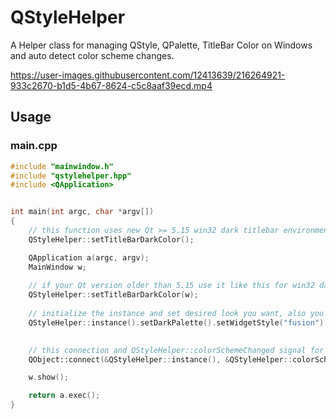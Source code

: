 # QStyleHelper
A Helper class for managing QStyle, QPalette, TitleBar Color on Windows and auto detect color scheme changes.



https://user-images.githubusercontent.com/12413639/216264921-933c2670-b1d5-4b67-8624-c5c8aaf39ecd.mp4



## Usage
### main.cpp
```C++
#include "mainwindow.h"
#include "qstylehelper.hpp"
#include <QApplication>


int main(int argc, char *argv[])
{
    // this function uses new Qt >= 5.15 win32 dark titlebar environment 
    QStyleHelper::setTitleBarDarkColor();

    QApplication a(argc, argv);
    MainWindow w;
    
    // if your Qt version older than 5.15 use it like this for win32 dark titlebar environment and also you have to call once for any subwindows 
    QStyleHelper::setTitleBarDarkColor(w);
    
    // initialize the instance and set desired look you want, also you can set any custom QPalette for dark and light scheme separately 
    QStyleHelper::instance().setDarkPalette().setWidgetStyle("fusion").setAutoChangePalette(true);
    

    // this connection and QStyleHelper::colorSchemeChanged signal for monitor windows dark/light mode changes
    QObject::connect(&QStyleHelper::instance(), &QStyleHelper::colorSchemeChanged, [&w](bool dark) { QStyleHelper::setTitleBarDarkColor(w, dark); });

    w.show();

    return a.exec();
}
```
